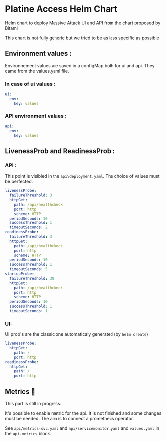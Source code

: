 # Platine Access Helm Chart

Helm chart to deploy Massive Attack UI and API from the chart proposed by Bitami

This chart is not fully generic but we tried to be as less specific as possible

## Environment values :

Environnement values are saved in a configMap both for ui and api. They came from the values.yaml file.

### In case of ui values :

```yaml
ui:
  env:
    key: values
```

### API environment values :

```yaml
api:
  env:
    key: values
```

## LivenessProb and ReadinessProb :

### API :

This point is visibled in the `api\deployment.yaml`. The choice of values must be perfected.

```yaml
livenessProbe:
  failureThreshold: 3
  httpGet:
    path: /api/healthcheck
    port: http
    scheme: HTTP
  periodSeconds: 10
  successThreshold: 1
  timeoutSeconds: 2
readinessProbe:
  failureThreshold: 3
  httpGet:
    path: /api/healthcheck
    port: http
    scheme: HTTP
  periodSeconds: 10
  successThreshold: 1
  timeoutSeconds: 5
startupProbe:
  failureThreshold: 30
  httpGet:
    path: /api/healthcheck
    port: http
    scheme: HTTP
  periodSeconds: 10
  successThreshold: 1
  timeoutSeconds: 1
```

### UI:

UI prob's are the classic one automaticaly generated (by `helm create`)

```yaml
livenessProbe:
  httpGet:
    path: /
    port: http
readinessProbe:
  httpGet:
    path: /
    port: http
```

## Metrics :construction_worker: 

This part is still in progress.

It's possible to enable metric for the api. It is not finished and some changes must be needed. The aim is to connect a prometheus operator.

See `api/metrics-svc.yaml` and `api/servicemonitor.yaml` and `values.yaml` in the `api.metrics` block.
